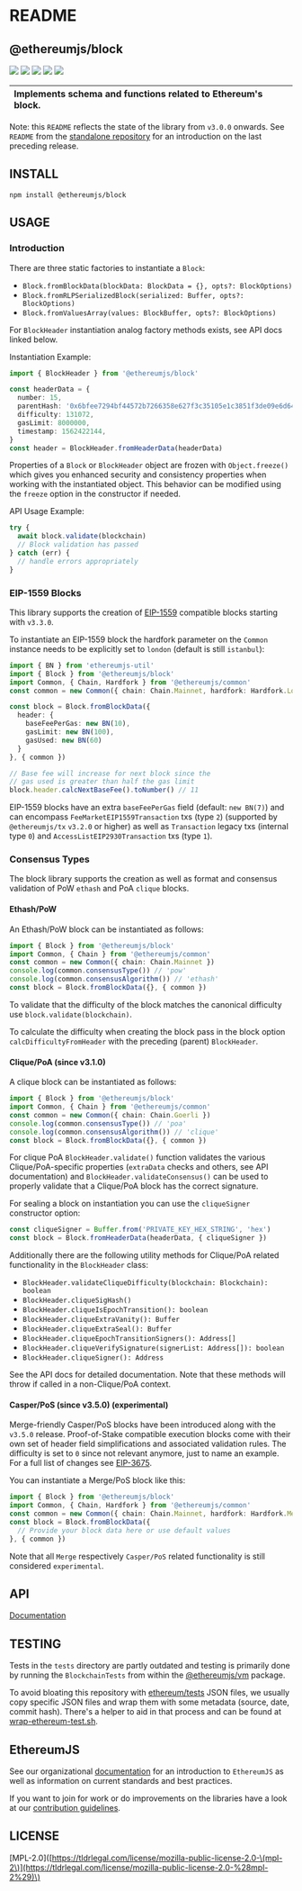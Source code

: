 # README

## @ethereumjs/block

[![](https://img.shields.io/npm/v/@ethereumjs/block.svg)](https://www.npmjs.com/package/@ethereumjs/block) [![](https://img.shields.io/github/issues/ethereumjs/ethereumjs-monorepo/package:%20block?label=issues)](https://github.com/ethereumjs/ethereumjs-monorepo/issues?q=is%3Aopen+is%3Aissue+label%3A) [![](https://github.com/ethereumjs/ethereumjs-monorepo/workflows/Block/badge.svg)](https://github.com/ethereumjs/ethereumjs-monorepo/actions?query=workflow%3A%22Block%22) [![](https://codecov.io/gh/ethereumjs/ethereumjs-monorepo/branch/master/graph/badge.svg?flag=block)](https://codecov.io/gh/ethereumjs/ethereumjs-monorepo/tree/master/packages/block) [![](https://img.shields.io/static/v1?logo=discord&label=discord&message=Join&color=blue)](https://discord.gg/TNwARpR)

| Implements schema and functions related to Ethereum's block. |
| :--- |


Note: this `README` reflects the state of the library from `v3.0.0` onwards. See `README` from the [standalone repository](https://github.com/ethereumjs/ethereumjs-block) for an introduction on the last preceding release.

## INSTALL

`npm install @ethereumjs/block`

## USAGE

### Introduction

There are three static factories to instantiate a `Block`:

* `Block.fromBlockData(blockData: BlockData = {}, opts?: BlockOptions)`
* `Block.fromRLPSerializedBlock(serialized: Buffer, opts?: BlockOptions)`
* `Block.fromValuesArray(values: BlockBuffer, opts?: BlockOptions)`

For `BlockHeader` instantiation analog factory methods exists, see API docs linked below.

Instantiation Example:

```typescript
import { BlockHeader } from '@ethereumjs/block'

const headerData = {
  number: 15,
  parentHash: '0x6bfee7294bf44572b7266358e627f3c35105e1c3851f3de09e6d646f955725a7',
  difficulty: 131072,
  gasLimit: 8000000,
  timestamp: 1562422144,
}
const header = BlockHeader.fromHeaderData(headerData)
```

Properties of a `Block` or `BlockHeader` object are frozen with `Object.freeze()` which gives you enhanced security and consistency properties when working with the instantiated object. This behavior can be modified using the `freeze` option in the constructor if needed.

API Usage Example:

```typescript
try {
  await block.validate(blockchain)
  // Block validation has passed
} catch (err) {
  // handle errors appropriately
}
```

### EIP-1559 Blocks

This library supports the creation of [EIP-1559](https://eips.ethereum.org/EIPS/eip-1559) compatible blocks starting with `v3.3.0`.

To instantiate an EIP-1559 block the hardfork parameter on the `Common` instance needs to be explicitly set to `london` \(default is still `istanbul`\):

```typescript
import { BN } from 'ethereumjs-util'
import { Block } from '@ethereumjs/block'
import Common, { Chain, Hardfork } from '@ethereumjs/common'
const common = new Common({ chain: Chain.Mainnet, hardfork: Hardfork.London })

const block = Block.fromBlockData({
  header: {
    baseFeePerGas: new BN(10),
    gasLimit: new BN(100),
    gasUsed: new BN(60)
  }
}, { common })

// Base fee will increase for next block since the
// gas used is greater than half the gas limit
block.header.calcNextBaseFee().toNumber() // 11
```

EIP-1559 blocks have an extra `baseFeePerGas` field \(default: `new BN(7)`\) and can encompass `FeeMarketEIP1559Transaction` txs \(type `2`\) \(supported by `@ethereumjs/tx` `v3.2.0` or higher\) as well as `Transaction` legacy txs \(internal type `0`\) and `AccessListEIP2930Transaction` txs \(type `1`\).

### Consensus Types

The block library supports the creation as well as format and consensus validation of PoW `ethash` and PoA `clique` blocks.

#### Ethash/PoW

An Ethash/PoW block can be instantiated as follows:

```typescript
import { Block } from '@ethereumjs/block'
import Common, { Chain } from '@ethereumjs/common'
const common = new Common({ chain: Chain.Mainnet })
console.log(common.consensusType()) // 'pow'
console.log(common.consensusAlgorithm()) // 'ethash'
const block = Block.fromBlockData({}, { common })
```

To validate that the difficulty of the block matches the canonical difficulty use `block.validate(blockchain)`.

To calculate the difficulty when creating the block pass in the block option `calcDifficultyFromHeader` with the preceding \(parent\) `BlockHeader`.

#### Clique/PoA \(since v3.1.0\)

A clique block can be instantiated as follows:

```typescript
import { Block } from '@ethereumjs/block'
import Common, { Chain } from '@ethereumjs/common'
const common = new Common({ chain: Chain.Goerli })
console.log(common.consensusType()) // 'poa'
console.log(common.consensusAlgorithm()) // 'clique'
const block = Block.fromBlockData({}, { common })
```

For clique PoA `BlockHeader.validate()` function validates the various Clique/PoA-specific properties \(`extraData` checks and others, see API documentation\) and `BlockHeader.validateConsensus()` can be used to properly validate that a Clique/PoA block has the correct signature.

For sealing a block on instantiation you can use the `cliqueSigner` constructor option:

```typescript
const cliqueSigner = Buffer.from('PRIVATE_KEY_HEX_STRING', 'hex')
const block = Block.fromHeaderData(headerData, { cliqueSigner })
```

Additionally there are the following utility methods for Clique/PoA related functionality in the `BlockHeader` class:

* `BlockHeader.validateCliqueDifficulty(blockchain: Blockchain): boolean`
* `BlockHeader.cliqueSigHash()`
* `BlockHeader.cliqueIsEpochTransition(): boolean`
* `BlockHeader.cliqueExtraVanity(): Buffer`
* `BlockHeader.cliqueExtraSeal(): Buffer`
* `BlockHeader.cliqueEpochTransitionSigners(): Address[]`
* `BlockHeader.cliqueVerifySignature(signerList: Address[]): boolean`
* `BlockHeader.cliqueSigner(): Address`

See the API docs for detailed documentation. Note that these methods will throw if called in a non-Clique/PoA context.

#### Casper/PoS \(since v3.5.0\) \(experimental\)

Merge-friendly Casper/PoS blocks have been introduced along with the `v3.5.0` release. Proof-of-Stake compatible execution blocks come with their own set of header field simplifications and associated validation rules. The difficulty is set to `0` since not relevant anymore, just to name an example. For a full list of changes see [EIP-3675](https://eips.ethereum.org/EIPS/eip-3675).

You can instantiate a Merge/PoS block like this:

```typescript
import { Block } from '@ethereumjs/block'
import Common, { Chain, Hardfork } from '@ethereumjs/common'
const common = new Common({ chain: Chain.Mainnet, hardfork: Hardfork.Merge, })
const block = Block.fromBlockData({
  // Provide your block data here or use default values
}, { common })
```

Note that all `Merge` respectively `Casper/PoS` related functionality is still considered `experimental`.

## API

[Documentation](https://github.com/giulibar/Konect/tree/36adf0373135e1ba10f3740caa61d089557aa08e/node_modules/@ethereumjs/block/docs/README.md)

## TESTING

Tests in the `tests` directory are partly outdated and testing is primarily done by running the `BlockchainTests` from within the [@ethereumjs/vm](https://github.com/ethereumjs/ethereumjs-monorepo/tree/master/packages/vm) package.

To avoid bloating this repository with [ethereum/tests](https://github.com/ethereum/tests) JSON files, we usually copy specific JSON files and wrap them with some metadata \(source, date, commit hash\). There's a helper to aid in that process and can be found at [wrap-ethereum-test.sh](https://github.com/ethereumjs/ethereumjs-monorepo/blob/master/packages/block/scripts/wrap-ethereum-test.sh).

## EthereumJS

See our organizational [documentation](https://ethereumjs.readthedocs.io) for an introduction to `EthereumJS` as well as information on current standards and best practices.

If you want to join for work or do improvements on the libraries have a look at our [contribution guidelines](https://ethereumjs.readthedocs.io/en/latest/contributing.html).

## LICENSE

\[MPL-2.0\]\([https://tldrlegal.com/license/mozilla-public-license-2.0-\(mpl-2\)](https://tldrlegal.com/license/mozilla-public-license-2.0-%28mpl-2%29)\)

